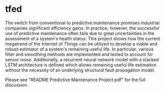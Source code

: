 # tfed
The switch from conventional to predictive maintenance promises industrial companies significant
efficiency gains. In practice, however, the successful use of predictive maintenance often fails due
to great uncertainties in the assessment of a system's health status. This project shows how the
current megatrend of the Internet of Things can be utilized to develop a viable and robust estimator
of a system's remaining useful life. In particular, various filter and smoothing methods are
implemented and tested to account for sensor noise. Additionally, a recurrent neural network model
with a stacked LSTM architecture is defined which allows remaining useful life estimation without
the necessity of an underlying structural fault propagation model.

Please see "README Predictive Maintenance Project.pdf" for the full discussion.
